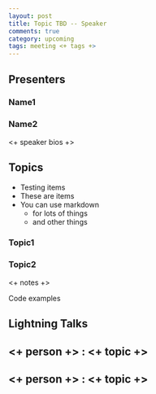 ```yaml
---
layout: post
title: Topic TBD -- Speaker
comments: true
category: upcoming
tags: meeting <+ tags +>
---
```


## Presenters
### Name1
### Name2

<+ speaker bios +> 

## Topics
* Testing items
* These are items
* You can use markdown
  * for lots of things
  * and other things
### Topic1
### Topic2

<+ notes +>

Code examples 

## Lightning Talks 

## <+ person +> : <+ topic +>

## <+ person +> : <+ topic +>
